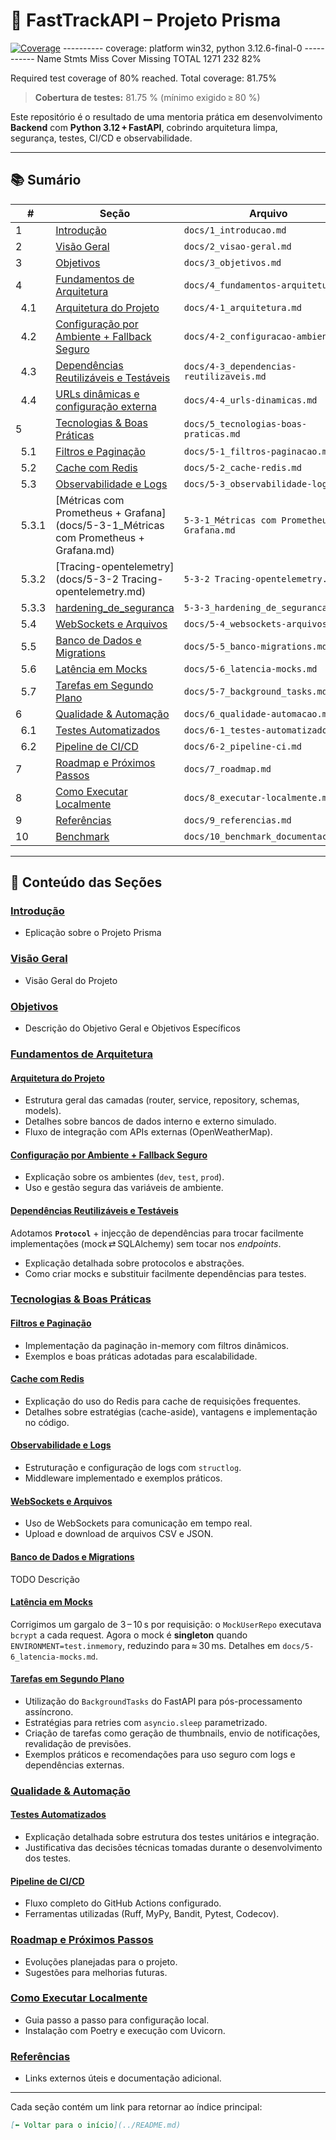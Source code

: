 # 🚀 FastTrackAPI – Projeto Prisma

[![Coverage](https://codecov.io/gh/SEU_USUARIO/FastTrackAPI---Projeto-Prisma/branch/main/graph/badge.svg)](https://codecov.io/gh/SEU_USUARIO/FastTrackAPI---Projeto-Prisma)
---------- coverage: platform win32, python 3.12.6-final-0 -----------
Name                                                Stmts   Miss  Cover   Missing
TOTAL                                                1271    232    82%

Required test coverage of 80% reached. Total coverage: 81.75%
> **Cobertura de testes:** 81.75 % (mínimo exigido ≥ 80 %)

Este repositório é o resultado de uma mentoria prática em desenvolvimento **Backend** com **Python 3.12 + FastAPI**, cobrindo arquitetura limpa, segurança, testes, CI/CD e observabilidade.

---

## 📚 Sumário

| #     | Seção                                       | Arquivo                                  |
| ----- | ------------------------------------------- | ---------------------------------------- |
| 1     | [Introdução](docs/1_introducao.md)          | `docs/1_introducao.md`                   |
| 2     | [Visão Geral](docs/2_visao-geral.md)        | `docs/2_visao-geral.md`                  |
| 3     | [Objetivos](docs/3_objetivos.md)            | `docs/3_objetivos.md`                    |
| 4     | [Fundamentos de Arquitetura](docs/4_fundamentos-arquitetura.md) | `docs/4_fundamentos-arquitetura.md`      |
|   4.1 | [Arquitetura do Projeto](docs/4-1_arquitetura.md) | `docs/4-1_arquitetura.md`                |
|   4.2 | [Configuração por Ambiente + Fallback Seguro](docs/4-2_configuracao-ambiente.md) | `docs/4-2_configuracao-ambiente.md`      |
|   4.3 | [Dependências Reutilizáveis e Testáveis](docs/4-3_dependencias-reutilizaveis.md) | `docs/4-3_dependencias-reutilizaveis.md` |
|   4.4 | [URLs dinâmicas e configuração externa](docs/4-4_urls-dinamicas.md) | `docs/4-4_urls-dinamicas.md` |
| 5     | [Tecnologias & Boas Práticas](docs/5_tecnologias-boas-praticas.md) | `docs/5_tecnologias-boas-praticas.md`    |
|   5.1 | [Filtros e Paginação](docs/5-1_filtros-paginacao.md) | `docs/5-1_filtros-paginacao.md`          |
|   5.2 | [Cache com Redis](docs/5-2_cache-redis.md)  | `docs/5-2_cache-redis.md`                |
|   5.3 | [Observabilidade e Logs](docs/5-3_observabilidade-logs.md) | `docs/5-3_observabilidade-logs.md`       |
|   5.3.1 | [Métricas com Prometheus + Grafana](docs/5-3-1_Métricas com Prometheus + Grafana.md) | `5-3-1_Métricas com Prometheus + Grafana.md`       |
|   5.3.2 | [Tracing-opentelemetry](docs/5-3-2 Tracing-opentelemetry.md) | `5-3-2 Tracing-opentelemetry.md`       |
|   5.3.3 | [hardening_de_seguranca](docs/5-3-3_hardening_de_seguranca.md) | `5-3-3_hardening_de_seguranca.md`       |
|   5.4 | [WebSockets e Arquivos](docs/5-4_websockets-arquivos.md) | `docs/5-4_websockets-arquivos.md`        |
|   5.5 | [Banco de Dados e Migrations](docs/5-5_banco-migrations.md) | `docs/5-5_banco-migrations.md`           |
|   5.6 | [Latência em Mocks](docs/5-6_latencia-mocks.md) | `docs/5-6_latencia-mocks.md`             |
|   5.7 | [Tarefas em Segundo Plano](docs/5-7_background_tasks.md) | `docs/5-7_background_tasks.md`          |
| 6     | [Qualidade & Automação](docs/6_qualidade-automacao.md) | `docs/6_qualidade-automacao.md`          |
|   6.1 | [Testes Automatizados](docs/6-1_testes-automatizados.md) | `docs/6-1_testes-automatizados.md`       |
|   6.2 | [Pipeline de CI/CD](docs/6-2_pipeline-ci.md) | `docs/6-2_pipeline-ci.md`                |
| 7     | [Roadmap e Próximos Passos](docs/7_roadmap.md) | `docs/7_roadmap.md`                      |
| 8     | [Como Executar Localmente](docs/8_executar-localmente.md) | `docs/8_executar-localmente.md`          |
| 9     | [Referências](docs/9_referencias.md)         | `docs/9_referencias.md`                  |
| 10    | [Benchmark](docs/10_benchmark_documentacao.md) | `docs/10_benchmark_documentacao.md`      |

---

## 📖 Conteúdo das Seções

### [Introdução](docs/1_introducao.md)

* Eplicação sobre o Projeto Prisma

### [Visão Geral](docs/2_visao-geral.md)

* Visão Geral do Projeto

### [Objetivos](docs/3_objetivos.md)

* Descrição do Objetivo Geral e Objetivos Específicos

### [Fundamentos de Arquitetura](docs/4_fundamentos-arquitetura.md)

#### [Arquitetura do Projeto](docs/4-1_arquitetura.md)

* Estrutura geral das camadas (router, service, repository, schemas, models).
* Detalhes sobre bancos de dados interno e externo simulado.
* Fluxo de integração com APIs externas (OpenWeatherMap).

#### [Configuração por Ambiente + Fallback Seguro](docs/4-2_configuracao-ambiente.md)

* Explicação sobre os ambientes (`dev`, `test`, `prod`).
* Uso e gestão segura das variáveis de ambiente.

#### [Dependências Reutilizáveis e Testáveis](docs/4-3_dependencias-reutilizaveis.md)

Adotamos **`Protocol`** + injecção de dependências para trocar facilmente implementações (mock ⇄ SQLAlchemy) sem tocar nos *endpoints*.

* Explicação detalhada sobre protocolos e abstrações.
* Como criar mocks e substituir facilmente dependências para testes.

### [Tecnologias & Boas Práticas](docs/5_tecnologias-boas-praticas.md)

#### [Filtros e Paginação](docs/5-1_filtros-paginacao.md)

* Implementação da paginação in-memory com filtros dinâmicos.
* Exemplos e boas práticas adotadas para escalabilidade.

#### [Cache com Redis](docs/5-2_cache-redis.md)

* Explicação do uso do Redis para cache de requisições frequentes.
* Detalhes sobre estratégias (cache-aside), vantagens e implementação no código.

#### [Observabilidade e Logs](docs/5-3_observabilidade-logs.md)

* Estruturação e configuração de logs com `structlog`.
* Middleware implementado e exemplos práticos.

#### [WebSockets e Arquivos](docs/5-4_websockets-arquivos.md)

* Uso de WebSockets para comunicação em tempo real.
* Upload e download de arquivos CSV e JSON.

#### [Banco de Dados e Migrations](docs/5-5_banco-migrations.md)

TODO Descrição

#### [Latência em Mocks](docs/5-6_latencia-mocks.md)

Corrigimos um gargalo de 3 – 10 s por requisição: o `MockUserRepo` executava `bcrypt` a cada request. Agora o mock é **singleton** quando `ENVIRONMENT=test.inmemory`, reduzindo para ≈ 30 ms. Detalhes em `docs/5-6_latencia-mocks.md`.

#### [Tarefas em Segundo Plano](docs/5-7_background_tasks.md)

* Utilização do `BackgroundTasks` do FastAPI para pós-processamento assíncrono.
* Estratégias para retries com `asyncio.sleep` parametrizado.
* Criação de tarefas como geração de thumbnails, envio de notificações, revalidação de previsões.
* Exemplos práticos e recomendações para uso seguro com logs e dependências externas.

### [Qualidade & Automação](docs/6_qualidade-automacao.md)

#### [Testes Automatizados](docs/6-1_testes-automatizados.md)

* Explicação detalhada sobre estrutura dos testes unitários e integração.
* Justificativa das decisões técnicas tomadas durante o desenvolvimento dos testes.

#### [Pipeline de CI/CD](docs/6-2_pipeline-ci.md)

* Fluxo completo do GitHub Actions configurado.
* Ferramentas utilizadas (Ruff, MyPy, Bandit, Pytest, Codecov).

### [Roadmap e Próximos Passos](docs/7_roadmap.md)

* Evoluções planejadas para o projeto.
* Sugestões para melhorias futuras.

### [Como Executar Localmente](docs/8_executar-localmente.md)

* Guia passo a passo para configuração local.
* Instalação com Poetry e execução com Uvicorn.

### [Referências](docs/9_referencias.md)

* Links externos úteis e documentação adicional.

---

Cada seção contém um link para retornar ao índice principal:

```markdown
[⬅️ Voltar para o início](../README.md)
```

